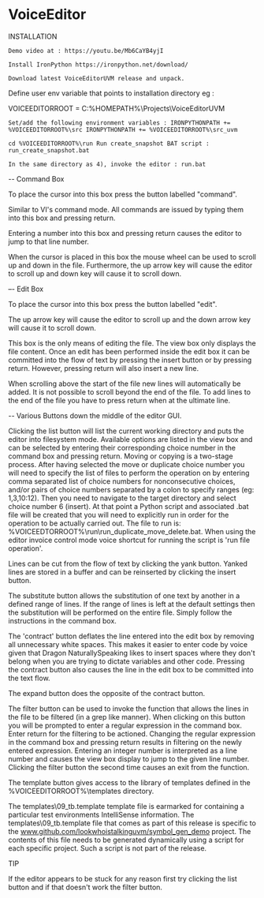 # VoiceEditor
INSTALLATION

    Demo video at : https://youtu.be/Mb6CaYB4yjI 

    Install IronPython https://ironpython.net/download/

    Download latest VoiceEditorUVM release and unpack.

Define user env variable that points to installation directory eg :

VOICEEDITORROOT = C:%HOMEPATH%\Projects\VoiceEditorUVM

    Set/add the following environment variables : IRONPYTHONPATH += %VOICEEDITORROOT%\src IRONPYTHONPATH += %VOICEEDITORROOT%\src_uvm

    cd %VOICEEDITORROOT%\run Run create_snapshot BAT script : run_create_snapshot.bat

    In the same directory as 4), invoke the editor : run.bat


-- Command Box

To place the cursor into this box press the button labelled "command".

Similar to VI's command mode. All commands are issued by typing them into this box and pressing return.

Entering a number into this box and pressing return causes the editor to jump to that line number.

When the cursor is placed in this box the mouse wheel can be used to scroll up and down in the file. Furthermore, the up arrow key will cause the editor to scroll up and down key will cause it to scroll down.

–- Edit Box

To place the cursor into this box press the button labelled "edit".

The up arrow key will cause the editor to scroll up and the down arrow key will cause it to scroll down.

This box is the only means of editing the file. The view box only displays the file content. Once an edit has been performed inside the edit box it can be committed into the flow of text by pressing the insert button or by pressing return. However, pressing return will also insert a new line.

When scrolling above the start of the file new lines will automatically be added. It is not possible to scroll beyond the end of the file. To add lines to the end of the file you have to press return when at the ultimate line.

-- Various Buttons down the middle of the editor GUI.

Clicking the list button will list the current working directory and puts the editor into filesystem mode. Available options are listed in the view box and can be selected by entering their corresponding choice number in the command box and pressing return. Moving or copying is a two-stage process. After having selected the move or duplicate choice number you will need to specify the list of files to perform the operation on by entering comma separated list of choice numbers for nonconsecutive choices, and/or pairs of choice numbers separated by a colon to specify ranges (eg: 1,3,10:12). Then you need to navigate to the target directory and select choice number 6 (insert). At that point a Python script and associated .bat file will be created that you will need to explicitly run in order for the operation to be actually carried out. The file to run is: %VOICEEDTORROOT%\run\run_duplicate_move_delete.bat. When using the editor invoice control mode voice shortcut for running the script is 'run file operation'.

Lines can be cut from the flow of text by clicking the yank button. Yanked lines are stored in a buffer and can be reinserted by clicking the insert button.

The substitute button allows the substitution of one text by another in a defined range of lines. If the range of lines is left at the default settings then the substitution will be performed on the entire file. Simply follow the instructions in the command box.

The 'contract' button deflates the line entered into the edit box by removing all unnecessary white spaces. This makes it easier to enter code by voice given that Dragon NaturallySpeaking likes to insert spaces where they don't belong when you are trying to dictate variables and other code. Pressing the contract button also causes the line in the edit box to be committed into the text flow.

The expand button does the opposite of the contract button.

The filter button can be used to invoke the function that allows the lines in the file to be filtered (in a grep like manner). When clicking on this button you will be prompted to enter a regular expression in the command box. Enter return for the filtering to be actioned. Changing the regular expression in the command box and pressing return results in filtering on the newly entered expression. Entering an integer number is interpreted as a line number and causes the view box display to jump to the given line number. Clicking the filter button the second time causes an exit from the function.

The template button gives access to the library of templates defined in the %VOICEEDITORROOT%\templates directory.

The templates\09_tb.template template file is earmarked for containing a particular test environments IntelliSense information. The templates\09_tb.template file that comes as part of this release is specific to the www.github.com/lookwhoistalkinguvm/symbol_gen_demo project. The contents of this file needs to be generated dynamically using a script for each specific project. Such a script is not part of the release.


TIP

If the editor appears to be stuck for any reason first try clicking the list button and if that doesn't work the filter button.

